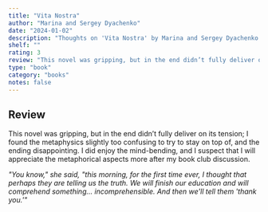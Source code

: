 ```yaml
---
title: "Vita Nostra"
author: "Marina and Sergey Dyachenko"
date: "2024-01-02"
description: "Thoughts on 'Vita Nostra' by Marina and Sergey Dyachenko."
shelf: ""
rating: 3
review: "This novel was gripping, but in the end didn’t fully deliver on its tension; I found the metaphysics slightly too confusing to try to stay on top of, and the ending disappointing. I did enjoy the mind-bending, and I suspect that I will appreciate the metaphorical aspects more after my book club discussion.<br/><br/><i>'You know,' she said, 'this morning, for the first time ever, I thought that perhaps they are telling us the truth. We will finish our education and will comprehend something… incomprehensible. And then we'll tell them 'thank you.''</i>"
type: "book"
category: "books"
notes: false
---
```


## Review

This novel was gripping, but in the end didn’t fully deliver on its tension; I found the metaphysics slightly too confusing to try to stay on top of, and the ending disappointing. I did enjoy the mind-bending, and I suspect that I will appreciate the metaphorical aspects more after my book club discussion.

_"You know," she said, "this morning, for the first time ever, I thought that perhaps they are telling us the truth. We will finish our education and will comprehend something… incomprehensible. And then we'll tell them 'thank you.'"_
